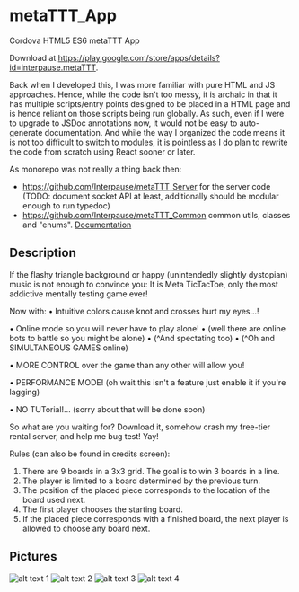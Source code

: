 # metaTTT_App

Cordova HTML5 ES6 metaTTT App

Download at <https://play.google.com/store/apps/details?id=interpause.metaTTT>.

Back when I developed this, I was more familiar with pure HTML and JS approaches. Hence, while the code isn't too messy, it is archaic in that it has multiple scripts/entry points designed to be placed in a HTML page and is hence reliant on those scripts being run globally. As such, even if I were to upgrade to JSDoc annotations now, it would not be easy to auto-generate documentation. And while the way I organized the code means it is not too difficult to switch to modules, it is pointless as I do plan to rewrite the code from scratch using React sooner or later.

As monorepo was not really a thing back then:

- <https://github.com/Interpause/metaTTT_Server> for the server code (TODO: document socket API at least, additionally should be modular enough to run typedoc)
- <https://github.com/Interpause/metaTTT_Common> common utils, classes and "enums". [Documentation](https://interpause.github.io/metaTTT_Common/)

## Description

If the flashy triangle background or happy (unintendedly slightly dystopian) music is not enough to convince you:
It is Meta TicTacToe, only the most addictive mentally testing game ever!

Now with:
• Intuitive colors cause knot and crosses hurt my eyes...!

• Online mode so you will never have to play alone!
• (well there are online bots to battle so you might be alone)
• (^And spectating too)
• (^Oh and SIMULTANEOUS GAMES online)

• MORE CONTROL over the game than any other will allow you!

• PERFORMANCE MODE! (oh wait this isn't a feature just enable it if you're lagging)

• NO TUTorial!... (sorry about that will be done soon)


So what are you waiting for? Download it, somehow crash my free-tier rental server, and help me bug test! Yay!

Rules (can also be found in credits screen):

1. There are 9 boards in a 3x3 grid. The goal is to win 3 boards in a line.
2. The player is limited to a board determined by the previous turn.
3. The position of the placed piece corresponds to the location of the board used next.
4. The first player chooses the starting board.
5. If the placed piece corresponds with a finished board, the next player is allowed to choose any board next.

## Pictures

![alt text 1](https://play-lh.googleusercontent.com/1CkU1BAa4XT7w3nUZTKv7enCGwB68MWRfd_GWthX9sFQ2NR5Ax7vWXknFz9j7HeHtCM=w1440-h620-rw)
![alt text 2](https://play-lh.googleusercontent.com/iAjEX1YhRmceL5rjp2dNOvaZJ9FSwBRuJRM08qpo5u4LoDfxzBiY4RT4-K7VXH3qusE=w1440-h620-rw)
![alt text 3](https://play-lh.googleusercontent.com/opTzvjAjl-KCA2BoWT_0Tr-qfEN5G6O5huZNhVBHmbCRy6rMZprNeeFxJiwlx4npIu8=w1440-h620-rw)
![alt text 4](https://play-lh.googleusercontent.com/tirh6zjjaLj_SlB6mUUUQ98B0hVjxi2o1Qxfhe_crmyPJ3prAHVR5IQs2S0V-rzgkg=w1440-h620-rw)
